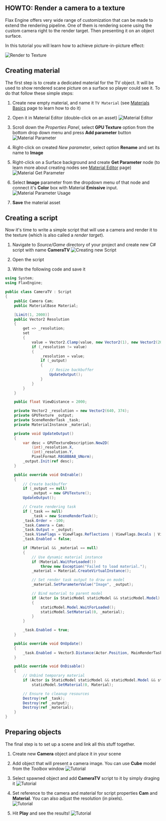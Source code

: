 ## HOWTO: Render a camera to a texture

Flax Engine offers very wide range of customization that can be made to extend the rendering pipeline. One of them is rendering scene using the custom camera right to the render target. Then presenting it on an object surface.

In this tutorial you will learn how to achieve picture-in-picture effect:

![Render to Texture](media/picture-in-picture.png)

## Creating material

The first step is to create a dedicated material for the TV object. It will be used to show rendered scane picture on a surface so player could see it. To do that follow these simple steps:

1. Create new empty material, and name it `TV Material` (see [Materials Basics](../materials/basics/index.md) page to learn how to do it)

2. Open it in Material Editor (double-click on an asset)
   ![Material Editor](media/picture-in-picture-2.jpg)

3. Scroll down the *Properties Panel*, select **GPU Texture** option from the bottom drop down menu and press **Add parameter** button
   <br>![Material Parameter](media/picture-in-picture-3.jpg)

4. Right-click on created *New parameter*, select option **Rename** and set its name to **Image**

5. Right-click on a Surface background and create **Get Parameter** node (to learn more about creating nodes see [Material Editor](../materials/material-editor/index.md) page)
   ![Material Get Parameter](media/picture-in-picture-4.jpg)

6. Select **Image** parameter from the dropdown menu of that node and connect it's **Color** box with Material **Emissive** input.
   <br>![Material Parameter Usage](media/picture-in-picture-5.jpg)

7. **Save** the material asset

## Creating a script

Now it's time to write a simple script that will use a camera and render it to the texture (which is also called a *render target*).

1. Navigate to *Source/Game* directory of your project and create new C# script with name **CameraTV**
   ![Creating new Script](media/picture-in-picture-6.jpg)

2. Open the script

3. Write the following code and save it

```cs
using System;
using FlaxEngine;

public class CameraTV : Script
{
    public Camera Cam;
    public MaterialBase Material;

    [Limit(1, 2000)]
    public Vector2 Resolution
    {
        get => _resolution;
        set
        {
            value = Vector2.Clamp(value, new Vector2(1), new Vector2(2000));
            if (_resolution != value)
            {
                _resolution = value;
                if (_output)
                {
                    // Resize backbuffer
                    UpdateOutput();
                }
            }
        }
    }

    public float ViewDistance = 2000;

    private Vector2 _resolution = new Vector2(640, 374);
    private GPUTexture _output;
    private SceneRenderTask _task;
    private MaterialInstance _material;

    private void UpdateOutput()
    {
        var desc = GPUTextureDescription.New2D(
            (int)_resolution.X,
            (int)_resolution.Y,
            PixelFormat.R8G8B8A8_UNorm);
        _output.Init(ref desc);
    }

    public override void OnEnable()
    {
        // Create backbuffer
        if (_output == null)
            _output = new GPUTexture();
        UpdateOutput();

        // Create rendering task
        if (_task == null)
            _task = new SceneRenderTask();
        _task.Order = -100;
        _task.Camera = Cam;
        _task.Output = _output;
        _task.ViewFlags = ViewFlags.Reflections | ViewFlags.Decals | ViewFlags.AO | ViewFlags.GI | ViewFlags.DirectionalLights | ViewFlags.PointLights | ViewFlags.SpotLights | ViewFlags.SkyLights | ViewFlags.Shadows | ViewFlags.SpecularLight | ViewFlags.CustomPostProcess | ViewFlags.ToneMapping;
        _task.Enabled = false;

        if (Material && _material == null)
        {
            // Use dynamic material instance
            if (Material.WaitForLoaded())
                throw new Exception("Failed to load material.");
            _material = Material.CreateVirtualInstance();

            // Set render task output to draw on model
            _material.SetParameterValue("Image", _output);

            // Bind material to parent model
            if (Actor is StaticModel staticModel && staticModel.Model)
            {
                staticModel.Model.WaitForLoaded();
                staticModel.SetMaterial(0, _material);
            }
        }

        _task.Enabled = true;
    }

    public override void OnUpdate()
    {
        _task.Enabled = Vector3.Distance(Actor.Position, MainRenderTask.Instance.View.Position) <= ViewDistance;
    }

    public override void OnDisable()
    {
        // Unbind temporary material
        if (Actor is StaticModel staticModel && staticModel.Model && staticModel.Model.IsLoaded)
            staticModel.SetMaterial(0, Material);

        // Ensure to cleanup resources
        Destroy(ref _task);
        Destroy(ref _output);
        Destroy(ref _material);
    }
}
```

## Preparing objects

The final step is to set up a scene and link all this stuff together.

1. Create new **Camera** object and place it in your scene
2. Add object that will present a camera image. You can use **Cube** model from the *Toolbox* window
   ![Tutorial](media/picture-in-picture-7.jpg)

3. Select spawned object and add **CameraTV** script to it by simply draging it
   ![Tutorial](media/picture-in-picture-8.jpg)

4. Set reference to the camera and material for script properties **Cam** and **Material**. You can also adjust the resolution (in pixels).
   <br>![Tutorial ](media/picture-in-picture-9.jpg)

5. Hit **Play** and see the results!
   ![Tutorial ](media/picture-in-picture-10.jpg)

